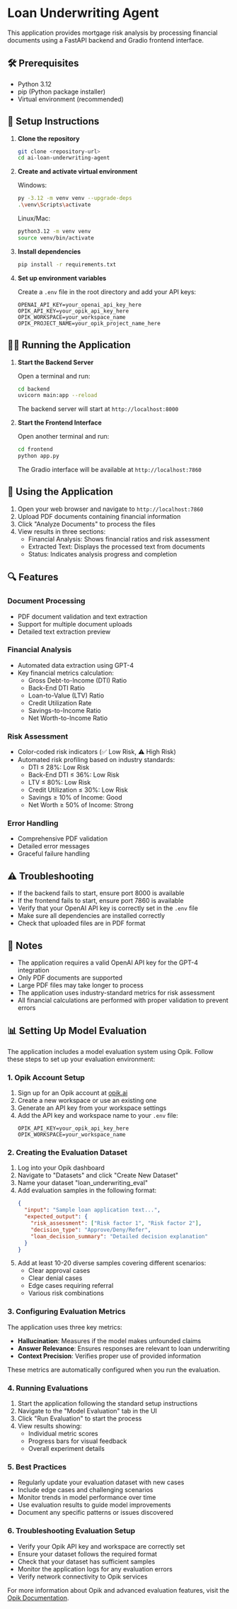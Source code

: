# Loan Underwriting Agent

This application provides mortgage risk analysis by processing financial documents using a FastAPI backend and Gradio frontend interface.

## 🛠️ Prerequisites

- Python 3.12
- pip (Python package installer)
- Virtual environment (recommended)

## 🚀 Setup Instructions

1. **Clone the repository**
   ```bash
   git clone <repository-url>
   cd ai-loan-underwriting-agent
   ```

2. **Create and activate virtual environment**
   
   Windows:
   ```bash
   py -3.12 -m venv venv --upgrade-deps
   .\venv\Scripts\activate
   ```

   Linux/Mac:
   ```bash
   python3.12 -m venv venv
   source venv/bin/activate
   ```

3. **Install dependencies**
   ```bash
   pip install -r requirements.txt
   ```

4. **Set up environment variables**
   
   Create a `.env` file in the root directory and add your API keys:
   ```
   OPENAI_API_KEY=your_openai_api_key_here
   OPIK_API_KEY=your_opik_api_key_here
   OPIK_WORKSPACE=your_workspace_name
   OPIK_PROJECT_NAME=your_opik_project_name_here
   ```

## 🏃‍♂️ Running the Application

1. **Start the Backend Server**
   
   Open a terminal and run:
   ```bash
   cd backend
   uvicorn main:app --reload
   ```
   The backend server will start at `http://localhost:8000`

2. **Start the Frontend Interface**
   
   Open another terminal and run:
   ```bash
   cd frontend
   python app.py
   ```
   The Gradio interface will be available at `http://localhost:7860`

## 📱 Using the Application

1. Open your web browser and navigate to `http://localhost:7860`
2. Upload PDF documents containing financial information
3. Click "Analyze Documents" to process the files
4. View results in three sections:
   - Financial Analysis: Shows financial ratios and risk assessment
   - Extracted Text: Displays the processed text from documents
   - Status: Indicates analysis progress and completion

## 🔍 Features

### Document Processing
- PDF document validation and text extraction
- Support for multiple document uploads
- Detailed text extraction preview

### Financial Analysis
- Automated data extraction using GPT-4
- Key financial metrics calculation:
  - Gross Debt-to-Income (DTI) Ratio
  - Back-End DTI Ratio
  - Loan-to-Value (LTV) Ratio
  - Credit Utilization Rate
  - Savings-to-Income Ratio
  - Net Worth-to-Income Ratio

### Risk Assessment
- Color-coded risk indicators (✅ Low Risk, ⚠️ High Risk)
- Automated risk profiling based on industry standards:
  - DTI ≤ 28%: Low Risk
  - Back-End DTI ≤ 36%: Low Risk
  - LTV ≤ 80%: Low Risk
  - Credit Utilization ≤ 30%: Low Risk
  - Savings ≥ 10% of Income: Good
  - Net Worth ≥ 50% of Income: Strong

### Error Handling
- Comprehensive PDF validation
- Detailed error messages
- Graceful failure handling

## ⚠️ Troubleshooting

- If the backend fails to start, ensure port 8000 is available
- If the frontend fails to start, ensure port 7860 is available
- Verify that your OpenAI API key is correctly set in the `.env` file
- Make sure all dependencies are installed correctly
- Check that uploaded files are in PDF format

## 📝 Notes

- The application requires a valid OpenAI API key for the GPT-4 integration
- Only PDF documents are supported
- Large PDF files may take longer to process
- The application uses industry-standard metrics for risk assessment
- All financial calculations are performed with proper validation to prevent errors 

## 📊 Setting Up Model Evaluation

The application includes a model evaluation system using Opik. Follow these steps to set up your evaluation environment:

### 1. Opik Account Setup
1. Sign up for an Opik account at [opik.ai](https://opik.ai)
2. Create a new workspace or use an existing one
3. Generate an API key from your workspace settings
4. Add the API key and workspace name to your `.env` file:
   ```
   OPIK_API_KEY=your_opik_api_key_here
   OPIK_WORKSPACE=your_workspace_name
   ```

### 2. Creating the Evaluation Dataset
1. Log into your Opik dashboard
2. Navigate to "Datasets" and click "Create New Dataset"
3. Name your dataset "loan_underwriting_eval"
4. Add evaluation samples in the following format:
   ```json
   {
     "input": "Sample loan application text...",
     "expected_output": {
       "risk_assessment": ["Risk factor 1", "Risk factor 2"],
       "decision_type": "Approve/Deny/Refer",
       "loan_decision_summary": "Detailed decision explanation"
     }
   }
   ```
5. Add at least 10-20 diverse samples covering different scenarios:
   - Clear approval cases
   - Clear denial cases
   - Edge cases requiring referral
   - Various risk combinations

### 3. Configuring Evaluation Metrics
The application uses three key metrics:
- **Hallucination**: Measures if the model makes unfounded claims
- **Answer Relevance**: Ensures responses are relevant to loan underwriting
- **Context Precision**: Verifies proper use of provided information

These metrics are automatically configured when you run the evaluation.

### 4. Running Evaluations
1. Start the application following the standard setup instructions
2. Navigate to the "Model Evaluation" tab in the UI
3. Click "Run Evaluation" to start the process
4. View results showing:
   - Individual metric scores
   - Progress bars for visual feedback
   - Overall experiment details

### 5. Best Practices
- Regularly update your evaluation dataset with new cases
- Include edge cases and challenging scenarios
- Monitor trends in model performance over time
- Use evaluation results to guide model improvements
- Document any specific patterns or issues discovered

### 6. Troubleshooting Evaluation Setup
- Verify your Opik API key and workspace are correctly set
- Ensure your dataset follows the required format
- Check that your dataset has sufficient samples
- Monitor the application logs for any evaluation errors
- Verify network connectivity to Opik services

For more information about Opik and advanced evaluation features, visit the [Opik Documentation](https://docs.opik.ai). 
